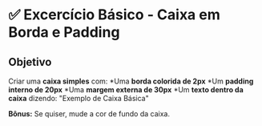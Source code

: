 # ✅ Excercício Básico - Caixa em Borda e Padding

## Objetivo

Criar uma **caixa simples** com:
    *Uma **borda colorida de 2px**
    *Um **padding interno de 20px**
    *Uma **margem externa de 30px**
    *Um **texto dentro da caixa** dizendo: "Exemplo de Caixa Básica"

**Bônus:** Se quiser, mude a cor de fundo da caixa.
